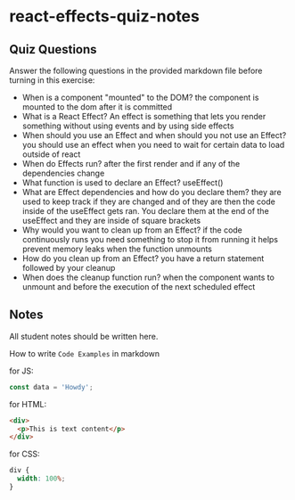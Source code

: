 # react-effects-quiz-notes

## Quiz Questions

Answer the following questions in the provided markdown file before turning in this exercise:

- When is a component "mounted" to the DOM?
  the component is mounted to the dom after it is committed
- What is a React Effect?
  An effect is something that lets you render something without using events and by using side effects
- When should you use an Effect and when should you not use an Effect?
  you should use an effect when you need to wait for certain data to load outside of react
- When do Effects run?
  after the first render and if any of the dependencies change
- What function is used to declare an Effect?
  useEffect()
- What are Effect dependencies and how do you declare them?
  they are used to keep track if they are changed and of they are then the code inside of the useEffect gets ran. You declare them at the end of the useEffect and they are inside of square brackets
- Why would you want to clean up from an Effect?
  if the code continuously runs you need something to stop it from running it helps prevent memory leaks when the function unmounts
- How do you clean up from an Effect?
  you have a return statement followed by your cleanup
- When does the cleanup function run?
  when the component wants to unmount and before the execution of the next scheduled effect

## Notes

All student notes should be written here.

How to write `Code Examples` in markdown

for JS:

```javascript
const data = 'Howdy';
```

for HTML:

```html
<div>
  <p>This is text content</p>
</div>
```

for CSS:

```css
div {
  width: 100%;
}
```
